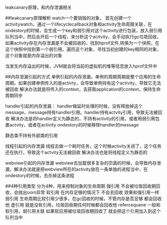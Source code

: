 leakcanary原理，和内存泄漏相关

##leakcanary原理解析
watch一个要销毁的对象，
首先创建一个activitywatch，通过一个lifecyclecallback对象和activity生命周期关联，在ondestory的时候，会生成一个key和弱引用对这个activity进行包装，放入弱引用队列当中，然后会开启一个线程，来分析这个acitvity，会手动执行gc垃圾回收，如果activity存在内存泄漏是不会被回收的，找到hprof文件,转换为一个快照，在这个快照中找到第一个弱引用。遍历这个对象，寻找当初创建的key相同的对象，这个对象就是内存溢出的对象

当发生内存溢出的时候，JVM就会将当前的虚拟机的堆等信息放入hprof文件中


##内存泄漏引起的方式
单例引起的内存泄漏，单例的周期周期是整个应用的生命周期，如果创建单例传入的是activty，会导致单例持有这个activity，导致它无法被回收
解决办法就是将传入的context，去获取application的context，保持生命周期同步

handler引起的内存泄漏： handler做延时处理的时候，没有释放掉这个message，message持有handler引用。handler持有actvity引用，导致无法被回收
解决办法是将handler定义为静态的，不持有activity的引用，或者用弱引用包裹actvity，或者在activity 
ondestory的时候移除handler的message

静态类不持有外部类的引用

线程引起的内存泄漏
线程去做一个耗时任务，这个时候activity关闭了，这个任务还在执行，导致这个actvity无法被回收
解决办法也是将线程定义为静态的

webview引起的内存泄漏
webview去加载很多复杂的页面的时候，会导致内存泄漏，解决办法就是把webview所在的activity放在一条单独的进程当中，在ondestory的时候，去杀掉这条进程


##4种引用类型
分为4种，用来控制对象的生命周期
强引用 不会被垃圾回收期回收，会抛出oom异常
软引用 在内存足够的情况下 不会去回收 效果和强引用一样
弱引用 生命周期比软引用少很多，在gc回收的时候，不管内存是否足够 都会回收他
虚引用 就是没有引用，垃圾回收期任何时候都会回收他
refercequene 一般和软引用，弱引用关联
如果软应用被垃圾回收期回收了 就会把这个引用加入到这个队列当中